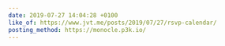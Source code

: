 ```yaml
---
date: 2019-07-27 14:04:28 +0100
like_of: https://www.jvt.me/posts/2019/07/27/rsvp-calendar/
posting_method: https://monocle.p3k.io/
---
```

